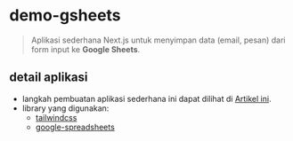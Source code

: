 # demo-gsheets
> Aplikasi sederhana Next.js untuk menyimpan data (email, pesan) dari form input ke **Google Sheets**.


## detail aplikasi
- langkah pembuatan aplikasi sederhana ini dapat dilihat di [Artikel ini](https://davidsarono.medium.com/menyimpan-data-ke-google-sheets-dengan-aplikasi-next-js-e75517257124).
- library yang digunakan:
    - [tailwindcss](https://tailwindcss.com/docs/guides/nextjs)
    - [google-spreadsheets](https://theoephraim.github.io/node-google-spreadsheet/#/)
